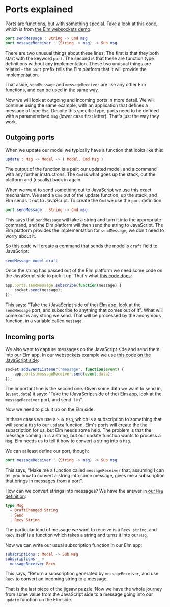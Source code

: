 # Ports explained

Ports are functions, but with something special. Take a look
at this code, which is from
[the Elm websockets demo](https://github.com/elm-community/js-integration-examples/blob/8291cb6a3e182ef6d8f1fc994cdee2e713d0776a/websockets/src/Main.elm#L29).

```elm
port sendMessage : String -> Cmd msg
port messageReceiver : (String -> msg) -> Sub msg
```

There are two unusual things about these lines. The first is that they
both start with the keyword `port`. The second is that these are
function type definitions without any implementation. These two unusual
things are related - the `port` prefix tells the Elm platform that it
will provide the implementation.

That aside, `sendMessage` and `messageReceiver` are like any other Elm
functions, and can be used in the same way.

Now we will look at outgoing and incoming ports in more detail.
We will continue using the same example, with an application that
defines a message of type `Msg`.
Despite this specific type, ports need to be defined with a
parameterised `msg` (lower case first letter). That's just the way they work.

## Outgoing ports

When we update our model we typically have a function that looks like this:

```elm
update : Msg -> Model -> ( Model, Cmd Msg )
```

The output of the function is a pair: our updated model, and a command with
any further instructions. The `Cmd` is what goes up the stack, out the
platform and (usually) back in again.

When we want to send something out to JavaScript we use this exact
mechanism. We send a `Cmd` out of the update function,
up the stack, and Elm sends it out to JavaScript.
To create the `Cmd` we use the `port` definition:

```elm
port sendMessage : String -> Cmd msg
```

This says that `sendMessage` will take a string and turn it into the
appropriate command, and the Elm platform will then send the string
to JavaScript. The Elm platform provides the implementation for
`sendMessage`; we don't need to worry about it.

So this code will
create a command that sends the model's `draft` field to JavaScript:

```elm
sendMessage model.draft
```

Once the string has passed out of the Elm platform we need some
code on the JavaScript side to pick it up. That's what
[this code does](https://github.com/elm-community/js-integration-examples/blob/8291cb6a3e182ef6d8f1fc994cdee2e713d0776a/websockets/index.html#L26):

```javascript
app.ports.sendMessage.subscribe(function(message) {
    socket.send(message);
});
```

This says: "Take the (JavaScript side of the) Elm app, look at the
`sendMessage` port, and subscribe to anything that comes out of it".
What will come out is any string we send. That will be processed
by the anonymous function, in a variable called `message`.

## Incoming ports

We also want to capture messages on the JavaScript side and send
them into our Elm app. In our websockets example we use
[this code on the JavaScript
side](https://github.com/elm-community/js-integration-examples/blob/8291cb6a3e182ef6d8f1fc994cdee2e713d0776a/websockets/index.html#L32):

```javascript
socket.addEventListener("message", function(event) {
    app.ports.messageReceiver.send(event.data);
});
```

The important line is the second one. Given some data we want to send in,
(`event.data`) it says: "Take the (JavaScript side of the) Elm app,
look at the `messageReceiver` port, and send it in".

Now we need to pick it up on the Elm side.

In these cases we use a `Sub Msg`, which is a subscription to something
that will send a `Msg` to our `update` function. Elm's ports will create
the the subscription for us, but Elm needs some help. The problem
is that the message coming in is a string, but our update function
wants to process a `Msg`. Elm needs us to tell it how to convert
a string into a `Msg`.

We can at least define our port, though:

```elm
port messageReceiver : (String -> msg) -> Sub msg
```

This says, "Make me a function called `messageReceiver` that, assuming
I can tell you how to convert a string into some message, gives
me a subscription that brings in messages from a port".

How can we convert strings into messages?
We have the answer in [our `Msg` definition](https://github.com/elm-community/js-integration-examples/blob/8291cb6a3e182ef6d8f1fc994cdee2e713d0776a/websockets/src/Main.elm#L54):

```elm
type Msg
  = DraftChanged String
  | Send
  | Recv String
```
The particular kind of message we want to receive is a `Recv string`,
and `Recv` itself is a function which takes a string and turns it
into our `Msg`.

Now we can write our usual subscription function in our Elm app:

```elm
subscriptions : Model -> Sub Msg
subscriptions _ =
  messageReceiver Recv
```

This says, "Return a subscription generated by `messageReceiver`, and use
`Recv` to convert an incoming string to a message.

That is the last piece of the jigsaw puzzle.
Now we have the whole journey from some value from the JavaScript side
to a message going into our `update` function on the Elm side.

